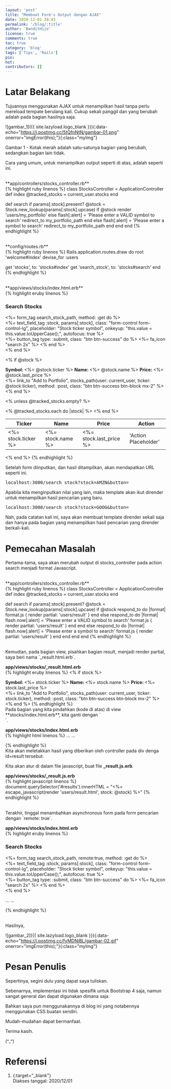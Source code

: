 ```yaml
---
layout: 'post'
title: "Membuat Form's Output dengan AJAX"
date: 2020-12-01 20:43
permalink: '/blog/:title'
author: 'BanditHijo'
license: true
comments: true
toc: true
category: 'blog'
tags: ['Tips', 'Rails']
pin:
hot:
contributors: []
---
```


# Latar Belakang

Tujuannya menggunakan AJAX untuk menampilkan hasil tanpa perlu mereload tempate berulang kali. Cukup sekali panggil dan yang berubah adalah pada bagian hasilnya saja.

![gambar_1]({{ site.lazyload.logo_blank }}){:data-echo="https://i.postimg.cc/5tQfnNtN/gambar-01.png" onerror="imgError(this);"}{:class="myImg"}

<p class="img-caption">Gambar 1 - Kotak merah adalah satu-satunya bagian yang berubah, sedangkan bagian lain tidak.</p>

Cara yang umum, untuk menampilkan output seperti di atas, adalah seperti ini.

<br>
**app/controllers/stocks_controller.rb**<br>
{% highlight ruby linenos %}
class StocksController < ApplicationController
  def index
    @tracked_stocks = current_user.stocks
  end

  def search
    if params[:stock].present?
      @stock = Stock.new_lookup(params[:stock].upcase)
      if @stock
        render 'users/my_portfolio'
      else
        flash[:alert] = 'Please enter a VALID symbol to search'
        redirect_to my_portfolio_path
      end
    else
      flash[:alert] = 'Please enter a symbol to search'
      redirect_to my_portfolio_path
    end
  end
end
{% endhighlight %}

<br>
**config/routes.rb**<br>
{% highlight ruby linenos %}
Rails.application.routes.draw do
  root 'welcome#index'
  devise_for :users

  get 'stocks',       to: 'stocks#index'
  get 'search_stock', to: 'stocks#search'
end
{% endhighlight %}

<br>
**app/views/stocks/index.html.erb**<br>
{% highlight eruby linenos %}
<h3>Search Stocks</h3>
<%= form_tag search_stock_path, method: :get do %>
  <div class="input-group">
    <%= text_field_tag :stock, params[:stock],
                       class: "form-control form-control-lg",
                       placeholder: "Stock ticker symbol",
                       onkeyup: "this.value = this.value.toUpperCase();",
                       autofocus: true %>
    <div class="input-group-append">
      <%= button_tag type: :submit, class: "btn btn-success" do %>
        <%= fa_icon "search 2x" %>
      <% end %>
    </div>
  </div>
<% end %>

<% if @stock %>
  <div class="alert alert-success">
    <div class="row d-flex justify-content-between">
      <div class="col-sm-9 align-self-center">
        <strong>Symbol: </strong><%= @stock.ticker %>
        <strong>Name: </strong><%= @stock.name %>
        <strong>Price: </strong><%= @stock.last_price %>
      </div>
      <div class="col-sm-3">
        <%= link_to "Add to Portfolio", stocks_path(user: current_user, ticker: @stock.ticker),
                    method: :post,
                    class: "btn btn-success btn-block mx-2" %>
      </div>
    </div>
  </div>
<% end %>

<% unless @tracked_stocks.empty? %>
  <table class="table table-borderless table-hover my-3">
    <thead>
      <tr>
        <th>Ticker</th>
        <th>Name</th>
        <th>Price</th>
        <th>Action</th>
      </tr>
    </thead>
    <tbody>
      <% @tracked_stocks.each do |stock| %>
        <tr>
          <td><%= stock.ticker %></td>
          <td><%= stock.name %></td>
          <td><%= stock.last_price %></td>
          <td>'Action Placeholder'</td>
        </tr>
      <% end %>
    </tbody>
  </table>
<% end %>
{% endhighlight %}

Setelah form diinputkan, dan hasil ditampilkan, akan mendapatkan URL seperti ini.

<pre class="url">
localhost:3000/search_stock?stock=AMZN&button=
</pre>

Apabila kita menginputkan nilai yang lain, maka template akan ikut dirender untuk menampilkan hasil pencarian yang baru.

<pre class="url">
localhost:3000/search_stock?stock=GOOG&button=
</pre>

Nah, pada catatan kali ini, saya akan membuat template dirender sekali saja dan hanya pada bagian yang menampilkan hasil pencarian yang dirender berkali-kali.


# Pemecahan Masalah

Pertama-tama, saya akan merubah output di stocks_controller pada action search menjadi format Javascript.

<br>
**app/controllers/stocks_controller.rb**<br>
{% highlight ruby linenos %}
class StocksController < ApplicationController
  def index
    @tracked_stocks = current_user.stocks
  end

  def search
    if params[:stock].present?
      @stock = Stock.new_lookup(params[:stock].upcase)
      if @stock
        respond_to do |format|
          format.js { render partial: 'users/result' }
        end
      else
        respond_to do |format|
          flash.now[:alert] = 'Please enter a VALID symbol to search'
          format.js { render partial: 'users/result' }
        end
      end
    else
      respond_to do |format|
        flash.now[:alert] = 'Please enter a symbol to search'
        format.js { render partial: 'users/result' }
      end
    end
  end
end
{% endhighlight %}

<br>
Kemudian, pada bagian view, pisahkan bagian result, menjadi render partial, saya beri nama `_result.html.erb`.

**app/views/stocks/_result.html.erb**<br>
{% highlight eruby linenos %}
<% if stock %>
  <div class="alert alert-success">
    <div class="row d-flex justify-content-between">
      <div class="col-sm-9 align-self-center">
        <strong>Symbol: </strong><%= stock.ticker %>
        <strong>Name: </strong><%= stock.name %>
        <strong>Price: </strong><%= stock.last_price %>
      </div>
      <div class="col-sm-3">
        <%= link_to "Add to Portfolio", stocks_path(user: current_user, ticker: stock.ticker),
                    method: :post,
                    class: "btn btn-success btn-block mx-2" %>
      </div>
    </div>
  </div>
<% end %>
{% endhighlight %}

<br>
Pada bagian yang kita pindahkan (kode di atas) di view **stocks/index.html.erb**, kita ganti dengan `<div id=results>`.

**app/views/stocks/index.html.erb**<br>
{% highlight html linenos %}
...
...

<div id="results"></div>
{% endhighlight %}

<br>
Kita akan meletakkan hasil yang diberikan oleh controller pada div denga id=result tersebut.

Kita akan atur di dalam file javascript, buat file **_result.js.erb**.

**app/views/stocks/_result.js.erb**<br>
{% highlight javascript linenos %}
document.querySelector('#results').innerHTML = "<%= escape_javascript(render 'users/result.html', stock: @stock) %>"
{% endhighlight %}

<br>
Terakhir, tinggal menambahkan asynchronous form pada form pencarian dengan `remote: true`.

**app/views/stocks/index.html.erb**<br>
{% highlight eruby linenos %}
<h3>Search Stocks</h3>
<%= form_tag search_stock_path, remote:true, method: :get do %>
  <div class="input-group">
    <%= text_field_tag :stock, params[:stock],
                       class: "form-control form-control-lg",
                       placeholder: "Stock ticker symbol",
                       onkeyup: "this.value = this.value.toUpperCase();",
                       autofocus: true %>
    <div class="input-group-append">
      <%= button_tag type: :submit, class: "btn btn-success" do %>
        <%= fa_icon "search 2x" %>
      <% end %>
    </div>
  </div>
<% end %>

...
...

{% endhighlight %}

<br>
Hasilnya,

![gambar_2]({{ site.lazyload.logo_blank }}){:data-echo="https://i.postimg.cc/fyMDNjBL/gambar-02.gif" onerror="imgError(this);"}{:class="myImg"}



# Pesan Penulis

Sepertinya, segini dulu yang dapat saya tuliskan.

Sebenarnya, implementasi ini tidak spesifik untuk Bootstrap 4 saja, namun sangat general dan dapat digunakan dimana saja.

Bahkan saya pun menggunakannya di blog ini yang notabennya menggunakan CSS buatan sendiri.

Mudah-mudahan dapat bermanfaat.

Terima kasih.

(^_^)



# Referensi

1. [](){:target="_blank"}
<br>Diakses tanggal: 2020/12/01
